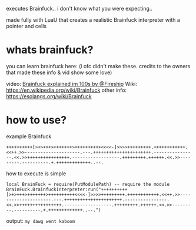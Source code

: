 executes Brainfuck..
i don't know what you were expecting..

made fully with LuaU that creates a realistic Brainfuck interpreter
with a pointer and cells

# whats brainfuck?
you can learn brainfuck here:
(i ofc didn't make these. credits to the owners that made these info & vid show some love)

video: [Brainfuck explained im 100s by @Fireship](https://youtu.be/hdHjjBS4cs8?si=-nGJwx1L0rHYwUYe)
Wiki: https://en.wikipedia.org/wiki/Brainfuck
other info:
https://esolangs.org/wiki/Brainfuck

# how to use?
example Brainfuck
```brainfuck
++++++++++[>+>+++>+++++++>++++++++++<<<<-]>>>>+++++++++.++++++++++++.<<++.>>---------------------.---.++++++++++++++++++++++.----------------.<<.>>++++++++++++++++.------------------.+++++++++.++++++.<<.>>---------.----------.+.+++++++++++++..--.
```
how to execute is simple
```Luau
local BrainFuck = require(PutModulePath) -- require the module
BrainFuck.BrainfuckInterpreter:run("++++++++++[>+>+++>+++++++>++++++++++<<<<-]>>>>+++++++++.++++++++++++.<<++.>>---------------------.---.++++++++++++++++++++++.----------------.<<.>>++++++++++++++++.------------------.+++++++++.++++++.<<.>>---------.----------.+.+++++++++++++..--.")
```
output: ``my dawg went kaboom``
